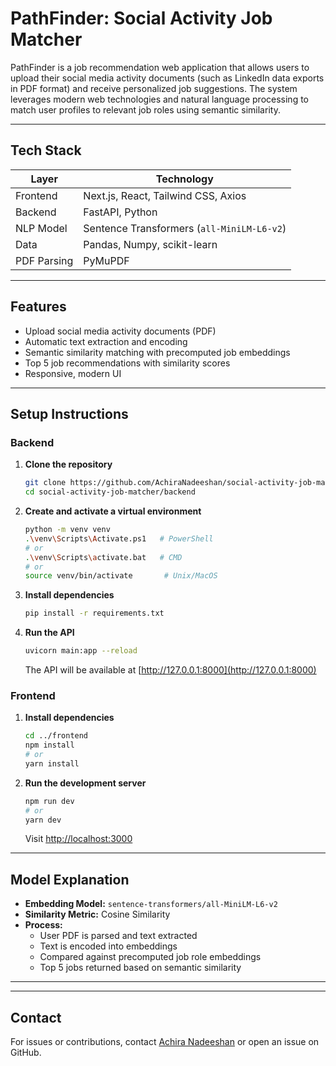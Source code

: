 # PathFinder: Social Activity Job Matcher

PathFinder is a job recommendation web application that allows users to upload their social media activity documents (such as LinkedIn data exports in PDF format) and receive personalized job suggestions. The system leverages modern web technologies and natural language processing to match user profiles to relevant job roles using semantic similarity.

---

## Tech Stack

| Layer      | Technology                |
|------------|---------------------------|
| Frontend   | Next.js, React, Tailwind CSS, Axios |
| Backend    | FastAPI, Python           |
| NLP Model  | Sentence Transformers (`all-MiniLM-L6-v2`) |
| Data       | Pandas, Numpy, scikit-learn |
| PDF Parsing| PyMuPDF                   |

---

## Features

- Upload social media activity documents (PDF)
- Automatic text extraction and encoding
- Semantic similarity matching with precomputed job embeddings
- Top 5 job recommendations with similarity scores
- Responsive, modern UI

---

## Setup Instructions

### Backend

1. **Clone the repository**
   ```bash
   git clone https://github.com/AchiraNadeeshan/social-activity-job-matcher.git
   cd social-activity-job-matcher/backend
   ```
2. **Create and activate a virtual environment**
   ```bash
   python -m venv venv
   .\venv\Scripts\Activate.ps1   # PowerShell
   # or
   .\venv\Scripts\activate.bat   # CMD
   # or
   source venv/bin/activate       # Unix/MacOS
   ```
3. **Install dependencies**
   ```bash
   pip install -r requirements.txt
   ```
4. **Run the API**
   ```bash
   uvicorn main:app --reload
   ```
   The API will be available at [http://127.0.0.1:8000](http://127.0.0.1:8000)

### Frontend

1. **Install dependencies**
   ```bash
   cd ../frontend
   npm install
   # or
   yarn install
   ```
2. **Run the development server**
   ```bash
   npm run dev
   # or
   yarn dev
   ```
   Visit [http://localhost:3000](http://localhost:3000)

---

## Model Explanation

- **Embedding Model:** `sentence-transformers/all-MiniLM-L6-v2`
- **Similarity Metric:** Cosine Similarity
- **Process:**
  - User PDF is parsed and text extracted
  - Text is encoded into embeddings
  - Compared against precomputed job role embeddings
  - Top 5 jobs returned based on semantic similarity

---

<!-- ## Team Roles

| Name            | Registration No | Team Role           |
|-----------------|----------------|---------------------|
| Achira Nadeeshan| 20210001       | Team Lead / Backend |
| Nimal Perera    | 20210002       | Frontend Developer  |
| Sahan Fernando  | 20210003       | Data Scientist      |
| Dilani Silva    | 20210004       | UI/UX Designer      |
| Kasun Jayasuriya| 20210005       | DevOps Engineer     |
| Tharindu Wickramasinghe | 20210006 | QA Engineer        |
| Ishara Gunawardena | 20210007    | NLP Engineer        |
| Chamath Weerasinghe | 20210008   | Full Stack Developer|
| Ruwani Abeysekara | 20210009     | Documentation Lead  |
| Malith Senanayake | 20210010     | Research Analyst    | -->

---

## Contact

For issues or contributions, contact [Achira Nadeeshan](mailto:hrachiranadeeshan@gmail.com) or open an issue on GitHub.
